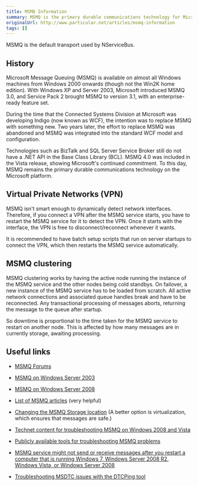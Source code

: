 ```yaml
---
title: MSMQ Information
summary: MSMQ is the primary durable communications technology for Microsoft but does not dynamically detect network interfaces.
originalUrl: http://www.particular.net/articles/msmq-information
tags: []
---
```


MSMQ is the default transport used by NServiceBus.

History
-------

Microsoft Message Queuing (MSMQ) is available on almost all Windows machines from Windows 2000 onwards (though not the Win2K home edition). With Windows XP and Server 2003, Microsoft introduced MSMQ 3.0, and Service Pack 2 brought MSMQ to version 3.1, with an enterprise-ready feature set.

During the time that the Connected Systems Division at Microsoft was developing Indigo (now known as WCF), the intention was to replace MSMQ with something new. Two years later, the effort to replace MSMQ was abandoned and MSMQ was integrated into the standard WCF model and configuration.

Technologies such as BizTalk and SQL Server Service Broker still do not have a .NET API in the Base Class Library (BCL). MSMQ 4.0 was included in the Vista release, showing Microsoft's continued commitment. To this day, MSMQ remains the primary durable communications technology on the Microsoft platform.

Virtual Private Networks (VPN)
------------------------------

MSMQ isn't smart enough to dynamically detect network interfaces. Therefore, if you connect a VPN after the MSMQ service starts, you have to restart the MSMQ service for it to detect the VPN. Once it starts with the interface, the VPN is free to disconnect/reconnect whenever it wants.

It is recommended to have batch setup scripts that run on server startups to connect the VPN, which then restarts the MSMQ service automatically.

MSMQ clustering
---------------

MSMQ clustering works by having the active node running the instance of the MSMQ service and the other nodes being cold standbys. On failover, a new instance of the MSMQ service has to be loaded from scratch. All active network connections and associated queue handles break and have to be reconnected. Any transactional processing of messages aborts, returning the message to the queue after startup.

So downtime is proportional to the time taken for the MSMQ service to restart on another node. This is affected by how many messages are in currently storage, awaiting processing.

Useful links
------------

-   [MSMQ Forums](http://social.msdn.microsoft.com/Forums/en-US/msmq)

-   [MSMQ on Windows Server
    2003](http://technet.microsoft.com/en-gb/library/cc757108%28WS.10%29.aspx)

-   [MSMQ on Windows Server
    2008](http://technet.microsoft.com/en-gb/library/cc753070%28WS.10%29.aspx)

-   [List of MSMQ articles](http://blogs.msdn.com/b/johnbreakwell/)
    (very helpful)

-   [Changing the MSMQ Storage
    location](http://blogs.msdn.com/b/johnbreakwell/archive/2009/02/09/changing-the-msmq-storage-location.aspx)
    (A better option is virtualization, which ensures that messages are
    safe.)

-   [Technet content for troubleshooting MSMQ on Windows 2008 and
    Vista](http://blogs.msdn.com/b/johnbreakwell/archive/2008/05/07/technet-content-for-troubleshooting-msmq-on-windows-2008-and-vista.aspx)

-   [Publicly available tools for troubleshooting MSMQ
    problems](http://blogs.msdn.com/b/johnbreakwell/archive/2007/12/13/what-publically-available-tools-are-available-for-troubleshooting-msmq-problems.aspx)

-   [MSMQ service might not send or receive messages after you restart a
    computer that is running Windows 7, Windows Server 2008 R2, Windows
    Vista, or Windows Server
    2008](http://support.microsoft.com/kb/2554746)

-   [Troubleshooting MSDTC issues with the DTCPing
    tool](http://blogs.msdn.com/b/distributedservices/archive/2008/11/12/troubleshooting-msdtc-issues-with-the-dtcping-tool.aspx)



